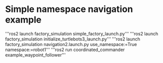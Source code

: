 # Simple namespace navigation example

'''ros2 launch factory_simulation simple_factory_launch.py'''
'''ros2 launch factory_simulation initialize_turtlebots3_launch.py'''
'''ros2 launch factory_simulation navigation2.launch.py use_namespace:=True namespace:=robot1'''
'''ros2 run coordinated_commander example_waypoint_follower'''
